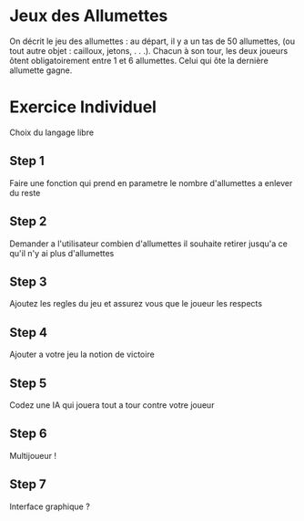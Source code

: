 # Jeux des Allumettes

On décrit le jeu des allumettes : au départ, il y a un tas de 50 allumettes, (ou tout autre objet : cailloux, jetons, . . .).
Chacun à son tour, les deux joueurs ôtent obligatoirement entre 1 et 6 allumettes. Celui qui ôte la dernière allumette gagne.

# Exercice Individuel

Choix du langage libre

## Step 1

Faire une fonction qui prend en parametre le nombre d'allumettes a enlever du reste

## Step 2

Demander a l'utilisateur combien d'allumettes il souhaite retirer jusqu'a ce qu'il n'y ai plus d'allumettes

## Step 3

Ajoutez les regles du jeu et assurez vous que le joueur les respects

## Step 4

Ajouter a votre jeu la notion de victoire

## Step 5

Codez une IA qui jouera tout a tour contre votre joueur

## Step 6

Multijoueur !

## Step 7

Interface graphique ?